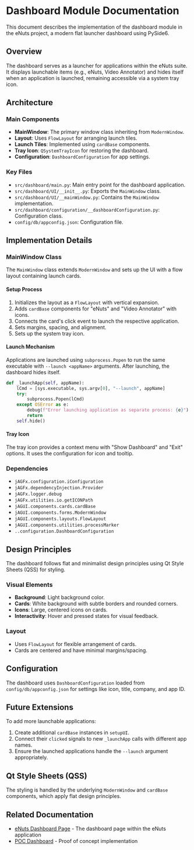 # Dashboard Module Documentation

This document describes the implementation of the dashboard module in the eNuts project, a modern flat launcher dashboard using PySide6.

## Overview

The dashboard serves as a launcher for applications within the eNuts suite. It displays launchable items (e.g., eNuts, Video Annotator) and hides itself when an application is launched, remaining accessible via a system tray icon.

## Architecture

### Main Components

- **MainWindow**: The primary window class inheriting from `ModernWindow`.
- **Layout**: Uses `FlowLayout` for arranging launch tiles.
- **Launch Tiles**: Implemented using `cardBase` components.
- **Tray Icon**: `QSystemTrayIcon` for restoring the dashboard.
- **Configuration**: `DashboardConfiguration` for app settings.

### Key Files

- `src/dashboard/main.py`: Main entry point for the dashboard application.
- `src/dashboard/UI/__init__.py`: Exports the `MainWindow` class.
- `src/dashboard/UI/__mainWindow.py`: Contains the `MainWindow` implementation.
- `src/dashboard/configuration/__dashboardConfiguration.py`: Configuration class.
- `config/db/appconfig.json`: Configuration file.

## Implementation Details

### MainWindow Class

The `MainWindow` class extends `ModernWindow` and sets up the UI with a flow layout containing launch cards.

#### Setup Process

1. Initializes the layout as a `FlowLayout` with vertical expansion.
2. Adds `cardBase` components for "eNuts" and "Video Annotator" with icons.
3. Connects the card's click event to launch the respective application.
4. Sets margins, spacing, and alignment.
5. Sets up the system tray icon.

#### Launch Mechanism

Applications are launched using `subprocess.Popen` to run the same executable with `--launch <appName>` arguments. After launching, the dashboard hides itself.

```python
def _launchApp(self, appName):
    lCmd = [sys.executable, sys.argv[0], "--launch", appName]
    try:
        subprocess.Popen(lCmd)
    except OSError as e:
        debug(f"Error launching application as separate process: {e}")
        return
    self.hide()
```

#### Tray Icon

The tray icon provides a context menu with "Show Dashboard" and "Exit" options. It uses the configuration for icon and tooltip.

### Dependencies

- `jAGFx.configuration.iConfiguration`
- `jAGFx.dependencyInjection.Provider`
- `jAGFx.logger.debug`
- `jAGFx.utilities.io.getICONPath`
- `jAGUI.components.cards.cardBase`
- `jAGUI.components.forms.ModernWindow`
- `jAGUI.components.layouts.FlowLayout`
- `jAGUI.components.utilities.processMarker`
- `..configuration.DashboardConfiguration`

## Design Principles

The dashboard follows flat and minimalist design principles using Qt Style Sheets (QSS) for styling.

### Visual Elements

- **Background**: Light background color.
- **Cards**: White background with subtle borders and rounded corners.
- **Icons**: Large, centered icons on cards.
- **Interactivity**: Hover and pressed states for visual feedback.

### Layout

- Uses `FlowLayout` for flexible arrangement of cards.
- Cards are centered and have minimal margins/spacing.

## Configuration

The dashboard uses `DashboardConfiguration` loaded from `config/db/appconfig.json` for settings like icon, title, company, and app ID.

## Future Extensions

To add more launchable applications:

1. Create additional `cardBase` instances in `setupUI`.
2. Connect their `clicked` signals to new `_launchApp` calls with different app names.
3. Ensure the launched applications handle the `--launch` argument appropriately.

## Qt Style Sheets (QSS)

The styling is handled by the underlying `ModernWindow` and `cardBase` components, which apply flat design principles.

## Related Documentation

- [eNuts Dashboard Page](enuts-dashboard.md) - The dashboard page within the eNuts application
- [POC Dashboard](poc-dashboard.md) - Proof of concept implementation
